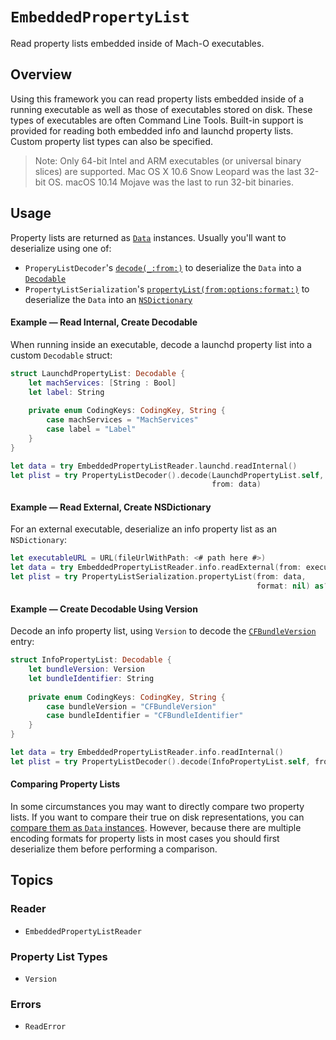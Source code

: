 # ``EmbeddedPropertyList``

Read property lists embedded inside of Mach-O executables.

## Overview
Using this framework you can read property lists embedded inside of a running executable as well as those of
executables stored on disk. These types of executables are often Command Line Tools. Built-in support is provided for
reading both embedded info and launchd property lists. Custom property list types can also be specified.

> Note: Only 64-bit Intel and ARM executables (or universal binary slices) are supported. Mac OS X 10.6 
Snow Leopard was the last 32-bit OS. macOS 10.14 Mojave was the last to run 32-bit binaries.

## Usage
Property lists are returned as [`Data`](https://developer.apple.com/documentation/foundation/data) instances. Usually
you'll want to deserialize using one of:
 * `ProperyListDecoder`'s
   [`decode(_:from:)`](https://developer.apple.com/documentation/foundation/propertylistdecoder/2895397-decode)
   to deserialize the `Data` into a [`Decodable`](https://developer.apple.com/documentation/swift/decodable)
 * `PropertyListSerialization`'s 
   [`propertyList(from:options:format:)`](https://developer.apple.com/documentation/foundation/propertylistserialization/1409678-propertylist)
   to deserialize the `Data` into an [`NSDictionary`](https://developer.apple.com/documentation/foundation/nsdictionary)

#### Example — Read Internal, Create Decodable
When running inside an executable, decode a launchd property list into a custom `Decodable` struct:
```swift
struct LaunchdPropertyList: Decodable {
    let machServices: [String : Bool]
    let label: String
    
    private enum CodingKeys: CodingKey, String {
        case machServices = "MachServices"
        case label = "Label"
    }
}

let data = try EmbeddedPropertyListReader.launchd.readInternal()
let plist = try PropertyListDecoder().decode(LaunchdPropertyList.self, 
                                             from: data)
```

#### Example — Read External, Create NSDictionary
For an external executable, deserialize an info property list as an `NSDictionary`:
```swift
let executableURL = URL(fileUrlWithPath: <# path here #>)
let data = try EmbeddedPropertyListReader.info.readExternal(from: executableURL)
let plist = try PropertyListSerialization.propertyList(from: data,
                                                       format: nil) as? NSDictionary
```

#### Example — Create Decodable Using Version
Decode an info property list, using ``Version`` to decode the 
 [`CFBundleVersion`](https://developer.apple.com/documentation/bundleresources/information_property_list/cfbundleversion) 
entry:

```swift
struct InfoPropertyList: Decodable {
    let bundleVersion: Version
    let bundleIdentifier: String
    
    private enum CodingKeys: CodingKey, String {
        case bundleVersion = "CFBundleVersion"
        case bundleIdentifier = "CFBundleIdentifier"
    }
}

let data = try EmbeddedPropertyListReader.info.readInternal()
let plist = try PropertyListDecoder().decode(InfoPropertyList.self, from: data)
```

#### Comparing Property Lists
In some circumstances you may want to directly compare two property lists. If you want to compare their true on disk
representations, you can 
[compare them as `Data` instances](https://developer.apple.com/documentation/foundation/data/2293245). However, because
there are multiple encoding formats for property lists in most cases you should first deserialize them before performing
a comparison.

## Topics

### Reader

- ``EmbeddedPropertyListReader``

### Property List Types

- ``Version``

### Errors

- ``ReadError``
